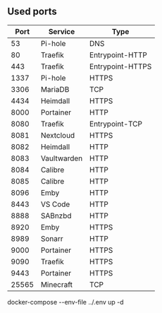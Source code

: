 
## Used ports

| Port | Service | Type |
|------|------|---------|
| 53 | Pi-hole | DNS |
| 80 | Traefik | Entrypoint-HTTP |
| 443 | Traefik | Entrypoint-HTTPS |
| 1337 | Pi-hole | HTTPS |
| 3306 | MariaDB | TCP |
| 4434 | Heimdall | HTTPS |
| 8000 | Portainer | HTTP |
| 8080 | Traefik | Entrypoint-TCP |
| 8081 | Nextcloud | HTTPS |
| 8082 | Heimdall | HTTP |
| 8083 | Vaultwarden | HTTP |
| 8084 | Calibre | HTTP |
| 8085 | Calibre | HTTP |
| 8096 | Emby | HTTP |
| 8443 | VS Code | HTTP |
| 8888 | SABnzbd | HTTP |
| 8920 | Emby | HTTPS |
| 8989 | Sonarr | HTTP |
| 9000 | Portainer | HTTPS |
| 9090 | Traefik | HTTPS |
| 9443 | Portainer | HTTPS |
| 25565 | Minecraft | TCP |

docker-compose --env-file ../.env  up -d